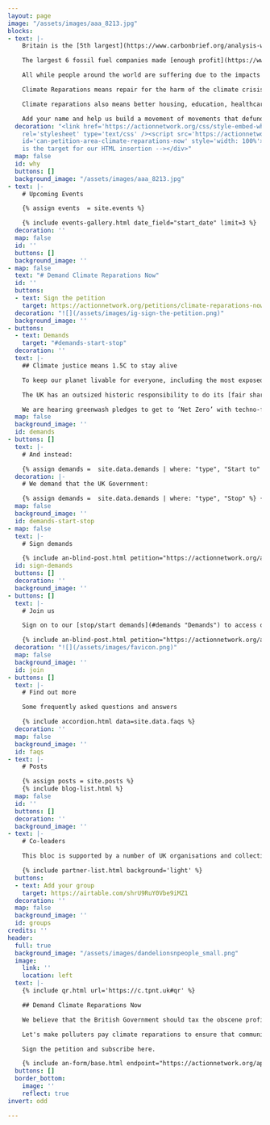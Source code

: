 ```yaml
---
layout: page
image: "/assets/images/aaa_8213.jpg"
blocks:
- text: |-
    Britain is the [5th largest](https://www.carbonbrief.org/analysis-which-countries-are-historically-responsible-for-climate-change/#national) historical polluter of fossil fuels and has built its wealth through centuries of colonial extraction. Now the UK Government seeks to avoid responsibility for the loss and damage it continues to cause for those who've done the least to cause the climate crisis, through its continued expansion and burning of fossil fuels.

    The largest 6 fossil fuel companies made [enough profit](https://www.bloomberg.com/news/articles/2022-10-23/fossil-fuel-profits-can-easily-cover-climate-losses-report-says?leadSource=uverify%20wall) in the first six months of 2022 to cover the costs of loss and damage in the Global South for 6 months. The British government has the power to tax fossil fuel companies, but has made the political choice not to make polluters pay for the damages they’ve caused.

    All while people around the world are suffering due to the impacts of climate change. Pakistan contributed less than [1% of global emissions](https://www.theguardian.com/world/2022/aug/30/pakistan-monsoon-on-steroids-flooding-warning-antonio-guterres), but the recent floods affected more than 33 million people – destroying homes, crops, livelihoods and lives.

    Climate Reparations means repair for the harm of the climate crisis, paid for by the governments and corporations that have profited from it over hundreds of years. It means just transition to renewable energy; an end to debt traps, exploitation and extraction.

    Climate reparations also means better housing, education, healthcare and safe migration—for working class communities all over the world. Paid for by taxing companies that profit from destruction of people and the planet. A global Green New Deal.

    Add your name and help us build a movement of movements that defunds climate chaos and help us create a system of care and repair everywhere.
  decoration: "<link href='https://actionnetwork.org/css/style-embed-whitelabel-v3.css'
    rel='stylesheet' type='text/css' /><script src='https://actionnetwork.org/widgets/v5/petition/climate-reparations-now?format=js&source=widget'></script><div
    id='can-petition-area-climate-reparations-now' style='width: 100%'><!-- this div
    is the target for our HTML insertion --></div>"
  map: false
  id: why
  buttons: []
  background_image: "/assets/images/aaa_8213.jpg"
- text: |-
    # Upcoming Events

    {% assign events  = site.events %}

    {% include events-gallery.html date_field="start_date" limit=3 %}
  decoration: ''
  map: false
  id: ''
  buttons: []
  background_image: ''
- map: false
  text: "# Demand Climate Reparations Now"
  id: ''
  buttons:
  - text: Sign the petition
    target: https://actionnetwork.org/petitions/climate-reparations-now/
  decoration: "![](/assets/images/ig-sign-the-petition.png)"
  background_image: ''
- buttons:
  - text: Demands
    target: "#demands-start-stop"
  decoration: ''
  text: |-
    ## Climate justice means 1.5C to stay alive

    To keep our planet livable for everyone, including the most exposed and marginalised among us, we need to **keep global heating to no more than 1.5C temperature increase**. Our world is already nearly 1.2C hotter. Those least responsible are already paying the highest price and have the least resources to protect themselves from raging climate impacts.

    The UK has an outsized historic responsibility to do its [fair share](https://waronwant.org/sites/default/files/20-21_FairShareUK_Infographic_web.pdf) and lead the world in meeting the global climate goal of 1.5C set by the Paris Agreement. Our country is disproportionately responsible for carbon emissions after profiting for over 400 years from slavery, colonialism and the continued extraction and exploitation of communities in the Global South.

    We are hearing greenwash pledges to get to ‘Net Zero’ with techno-fixes and more false solutions. **Net zero is NOT zero**. To meet the UK’s fair share of 1.5C to stay alive, we need a rapid and justice-centred transition to get to **real zero carbon emissions by 2030.** That’s just 9 years from now. So how do we get there and how can we force our government to go about it equitably?
  map: false
  background_image: ''
  id: demands
- buttons: []
  text: |-
    # And instead:

    {% assign demands =  site.data.demands | where: "type", "Start to" %} {% include demands.html demands=demands %}
  decoration: |-
    # We demand that the UK Government:

    {% assign demands =  site.data.demands | where: "type", "Stop" %} {% include demands.html demands=demands %}
  map: false
  background_image: ''
  id: demands-start-stop
- map: false
  text: |-
    # Sign demands

    {% include an-blind-post.html petition="https://actionnetwork.org/api/v2/petitions/81ea4655-f544-43eb-b3c4-ace557bafef7/" %}
  id: sign-demands
  buttons: []
  decoration: ''
  background_image: ''
- buttons: []
  text: |-
    # Join us

    Sign on to our [stop/start demands](#demands "Demands") to access our newsletter and join us in working towards climate reparations. Your data will be processed according to our [privacy policy](http://tpnt.uk/privacy "Privacy Policy").

    {% include an-blind-post.html petition="https://actionnetwork.org/api/v2/petitions/81ea4655-f544-43eb-b3c4-ace557bafef7/" %}
  decoration: "![](/assets/images/favicon.png)"
  map: false
  background_image: ''
  id: join
- buttons: []
  text: |-
    # Find out more

    Some frequently asked questions and answers

    {% include accordion.html data=site.data.faqs %}
  decoration: ''
  map: false
  background_image: ''
  id: faqs
- text: |-
    # Posts

    {% assign posts = site.posts %}
    {% include blog-list.html %}
  map: false
  id: ''
  buttons: []
  decoration: ''
  background_image: ''
- text: |-
    # Co-leaders

    This bloc is supported by a number of UK organisations and collectives as part of the [global day for climate justice](https://climatejustice.uk) organised by the Climate Justice Coalition. Join our network by adding your group or organisation below.

    {% include partner-list.html background='light' %}
  buttons:
  - text: Add your group
    target: https://airtable.com/shrU9RuY0Vbe9iMZ1
  decoration: ''
  map: false
  background_image: ''
  id: groups
credits: ''
header:
  full: true
  background_image: "/assets/images/dandelionsnpeople_small.png"
  image:
    link: ''
    location: left
  text: |-
    {% include qr.html url='https://c.tpnt.uk#qr' %}

    ## Demand Climate Reparations Now

    We believe that the British Government should tax the obscene profits of fossil fuel corporations who are worsening the climate crisis to pay the compensation and reparations that we owe to countries and communities that have contributed the least but are experiencing the worst climate loss and damage.

    Let's make polluters pay climate reparations to ensure that communities both at home and around the world can repair from the loss and damage caused by the climate crisis.

    Sign the petition and subscribe here.

    {% include an-form/base.html endpoint="https://actionnetwork.org/api/v2/petitions/6060da0f-e68b-4d99-b924-885d47f286e2/signatures" lines="first-name,email.postal-code,phone-number.submit." button="Sign"  %}
  buttons: []
  border_bottom:
    image: ''
    reflect: true
invert: odd

---
```


